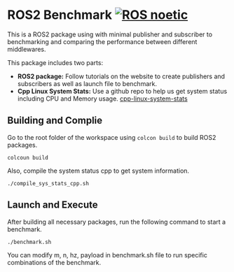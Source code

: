 # ROS2 Benchmark [![ROS noetic](https://img.shields.io/badge/ROS2-Humble-blue)](https://docs.ros.org/en/humble/index.html)

This is a ROS2 package using with minimal publisher and subscriber to benchmarking and comparing the performance between different middlewares.

This package includes two parts:

* **ROS2 package:** Follow tutorials on the website to create publishers and subscribers as well as launch file to benchmark.
* **Cpp Linux System Stats:** Use a github repo to help us get system status including CPU and Memory usage. [cpp-linux-system-stats](https://github.com/improvess/cpp-linux-system-stats)

## Building and Complie

Go to the root folder of the workspace using `colcon build` to build ROS2 packages.
```
colcoun build
```

Also, compile the system status cpp to get system information.
```
./compile_sys_stats_cpp.sh
```


## Launch and Execute
After building all necessary packages, run the following command to start a benchmark.
```
./benchmark.sh
```
You can modify m, n, hz, payload in benchmark.sh file to run specific combinations of the benchmark.
